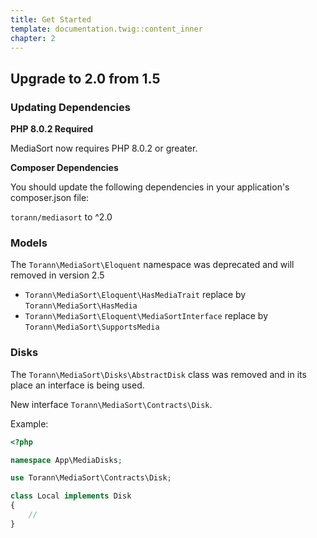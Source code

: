 ```yaml
---
title: Get Started
template: documentation.twig::content_inner
chapter: 2
---
```

## Upgrade to 2.0 from 1.5

### Updating Dependencies

**PHP 8.0.2 Required**

MediaSort now requires PHP 8.0.2 or greater.

**Composer Dependencies**

You should update the following dependencies in your application's composer.json file:

`torann/mediasort` to ^2.0

### Models

The `Torann\MediaSort\Eloquent` namespace was deprecated and will removed in version 2.5

- `Torann\MediaSort\Eloquent\HasMediaTrait` replace by `Torann\MediaSort\HasMedia`
- `Torann\MediaSort\Eloquent\MediaSortInterface` replace by `Torann\MediaSort\SupportsMedia`

### Disks

The `Torann\MediaSort\Disks\AbstractDisk` class was removed and in its place an interface is being used.

New interface `Torann\MediaSort\Contracts\Disk`.

Example:

```php
<?php

namespace App\MediaDisks;

use Torann\MediaSort\Contracts\Disk;

class Local implements Disk
{
    //
}
```

